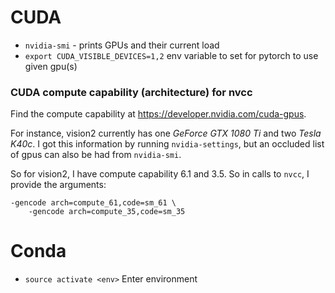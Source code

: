 # CUDA

- `nvidia-smi` - prints GPUs and their current load
- `export CUDA_VISIBLE_DEVICES=1,2` env variable to set for pytorch to use given gpu(s)

### CUDA compute capability (architecture) for nvcc

Find the compute capability at https://developer.nvidia.com/cuda-gpus.

For instance, vision2 currently has one *GeForce GTX 1080 Ti* and two *Tesla K40c*. I got this information by running `nvidia-settings`, but an occluded list of gpus can also be had from `nvidia-smi`.

So for vision2, I have compute capability 6.1 and 3.5. So in calls to `nvcc`, I provide the arguments:
```
-gencode arch=compute_61,code=sm_61 \
	-gencode arch=compute_35,code=sm_35
```

# Conda

- `source activate <env>` Enter environment

<!--stackedit_data:
eyJoaXN0b3J5IjpbLTE1OTE5MDQ0NCwtMjczNTg4NzMwLDkyMD
A2MjI1MCw5NjkyODExNzksLTEwODcxNTAxNjhdfQ==
-->